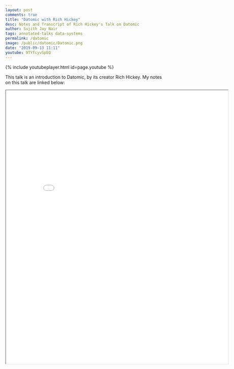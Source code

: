 ```yaml
---
layout: post
comments: true
title: "Datomic with Rich Hickey"
desc: Notes and Transcript of Rich Hickey's Talk on Datomic
author: Sujith Jay Nair
tags: annotated-talks data-systems
permalink: /datomic
image: /public/datomic/Datomic.png
date: "2019-09-13 11:11"
youtube: 9TYfcyvSpEQ
---
```

{% include youtubeplayer.html id=page.youtube %}

This talk is an introduction to Datomic, by its creator Rich Hickey. My notes on this talk are linked below:

<iframe style="display:block" src="/public/pdf/Datomic.pdf" width="700" height="860"></iframe>
